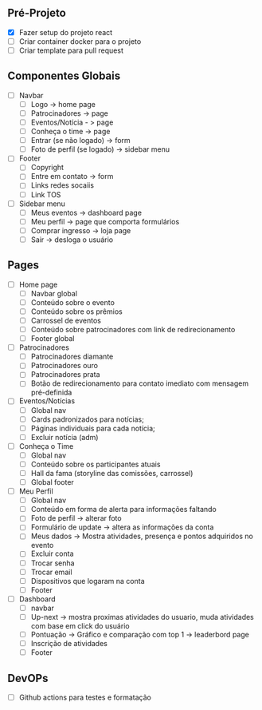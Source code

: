 ## Pré-Projeto
- [X] Fazer setup do projeto react 
- [ ] Criar container docker para o projeto
- [ ] Criar template para pull request

## Componentes Globais
- [ ] Navbar
	- [ ] Logo -> home page
	- [ ] Patrocinadores -> page
	- [ ] Eventos/Notícia - > page
	- [ ] Conheça o time -> page
	- [ ] Entrar (se não logado) -> form
	- [ ] Foto de perfil (se logado) -> sidebar menu
- [ ] Footer
	- [ ] Copyright
	- [ ] Entre em contato -> form
	- [ ] Links redes socaiis
	- [ ] Link TOS
- [ ] Sidebar menu
	- [ ] Meus eventos -> dashboard page
	- [ ] Meu perfil -> page que comporta formulários
	- [ ] Comprar ingresso -> loja page
	- [ ] Sair -> desloga o usuário
## Pages
- [ ] Home page
	- [ ] Navbar global
	- [ ] Conteúdo sobre o evento
	- [ ] Conteúdo sobre os prêmios
	- [ ] Carrossel de eventos
	- [ ] Conteúdo sobre patrocinadores com link de redirecionamento
	- [ ] Footer global
	
- [ ] Patrocinadores
	- [ ] Patrocinadores diamante
	- [ ] Patrocinadores ouro
	- [ ] Patrocinadores prata
	- [ ] Botão de redirecionamento para contato imediato com mensagem pré-definida
	
- [ ] Eventos/Notícias
	- [ ] Global nav
	- [ ] Cards padronizados para notícias;
	- [ ] Páginas individuais para cada notícia;
	- [ ] Excluir notícia (adm)
	
- [ ] Conheça o Time
	- [ ] Global nav
	- [ ] Conteúdo sobre os participantes atuais
	- [ ] Hall da fama (storyline das comissões, carrossel)
	- [ ] Global footer
	
- [ ] Meu Perfil
	- [ ] Global nav
	- [ ] Conteúdo em forma de alerta para informações faltando
	- [ ] Foto de perfil -> alterar foto
	- [ ] Formulário de update -> altera as informações da conta
	- [ ] Meus dados -> Mostra atividades, presença e pontos adquiridos no evento
	- [ ] Excluir conta 
	- [ ] Trocar senha
	- [ ] Trocar email
	- [ ] Dispositivos que logaram na conta
	- [ ] Footer
	
- [ ] Dashboard
	- [ ] navbar
	- [ ] Up-next -> mostra proximas atividades do usuario, muda atividades com base em click do usuário
	- [ ] Pontuação -> Gráfico e comparação com top 1 -> leaderbord page
	- [ ] Inscrição de atividades
	- [ ] Footer
## DevOPs
- [ ] Github actions para testes e formatação

